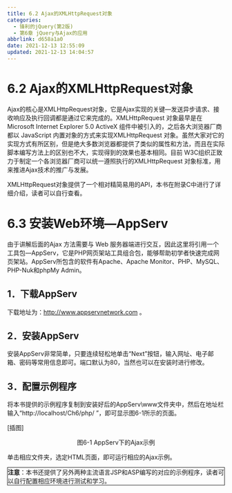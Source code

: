 ```yaml
---
title: 6.2 Ajax的XMLHttpRequest对象
categories:
  - 锋利的jQuery(第2版)
  - 第6章 jQuery与Ajax的应用
abbrlink: d658a1a0
date: 2021-12-13 12:55:09
updated: 2021-12-13 14:04:57
---
```

# 6.2 Ajax的XMLHttpRequest对象
Ajax的核心是XMLHttpRequest对象，它是Ajax实现的关键—发送异步请求、接收响应及执行回调都是通过它来完成的。XMLHttpRequest 对象最早是在Microsoft Internet Explorer 5.0 ActiveX 组件中被引入的，之后各大浏览器厂商都以 JavaScript 内置对象的方式来实现XMLHttpRequest 对象。虽然大家对它的实现方式有所区别，但是绝大多数浏览器都提供了类似的属性和方法，而且在实际脚本编写方法上的区别也不大，实现得到的效果也基本相同。目前 W3C组织正致力于制定一个各浏览器厂商可以统一遵照执行的XMLHttpRequest 对象标准，用来推进Ajax技术的推广与发展。

XMLHttpRequest对象提供了一个相对精简易用的API，本书在附录C中进行了详细介绍，读者可以自行查看。

# 6.3 安装Web环境—AppServ
由于讲解后面的Ajax 方法需要与 Web 服务器端进行交互，因此这里将引用一个工具包—AppServ，它是PHP网页架站工具组合包，能够帮助初学者快速完成网页架站。AppServ所包含的软件有Apache、Apache Monitor、PHP、MySQL、PHP-Nuk和phpMy Admin。

## 1．下载AppServ
下载地址为：http://www.appservnetwork.com 。

## 2．安装AppServ
安装AppServ非常简单，只要连续轻松地单击“Next”按钮，输入网址、电子邮箱、密码等常用信息即可。端口默认为80，当然也可以在安装时进行修改。

## 3．配置示例程序
将本书提供的示例程序复制到安装好后的AppServ\www文件夹中，然后在地址栏输入“http://localhost/Ch6/php/ ”，即可显示图6-1所示的页面。

[插图]

<center>图6-1 AppServ下的Ajax示例</center>

单击相应文件夹，选定HTML页面，即可运行相应的Ajax示例。

<div style="border:1px solid;"><strong>注意</strong>：本书还提供了另外两种主流语言JSP和ASP编写的对应的示例程序，读者可以自行配置相应环境进行测试和学习。</div>


